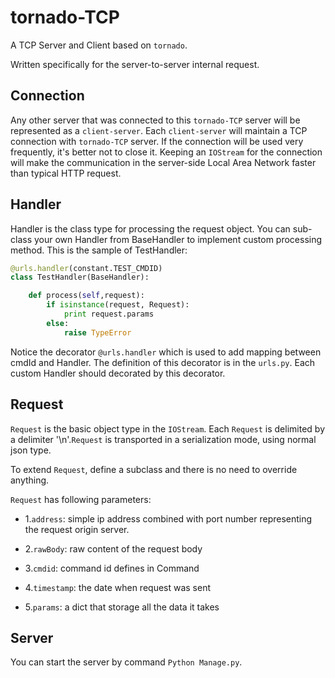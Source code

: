 # tornado-TCP
A TCP Server and Client based on `tornado`.

Written specifically for the server-to-server internal request.

## Connection

Any other server that was connected to this `tornado-TCP` server will be represented as a `client-server`. Each `client-server` will maintain a TCP connection with `tornado-TCP` server. If the connection will be used very frequently, it's better not to close it. Keeping an `IOStream` for the connection will make the communication in the server-side Local Area Network faster than typical HTTP request.

## Handler

Handler is the class type for processing the request object. You can sub-class your own Handler from BaseHandler to implement custom processing method. This is the sample of TestHandler:

```Python
@urls.handler(constant.TEST_CMDID)
class TestHandler(BaseHandler):

	def process(self,request):
        if isinstance(request, Request):
            print request.params
        else:
            raise TypeError
```

Notice the decorator `@urls.handler` which is used to add mapping between cmdId and Handler. The definition of this decorator is in the `urls.py`. Each custom Handler should decorated by this decorator.


## Request

`Request` is the basic object type in the `IOStream`. Each `Request` is delimited by a delimiter '\n'.`Request` is transported in a serialization mode, using normal json type.

To extend `Request`, define a subclass and there is no need to override anything.

`Request` has following parameters:

*  1.`address`: simple ip address combined with port number representing                 the request origin server.

*  2.`rawBody`: raw content of the request body

*  3.`cmdid`: command id defines in Command

*  4.`timestamp`: the date when request was sent

*  5.`params`: a dict that storage all the data it takes

## Server

You can start the server by command `Python Manage.py`. 
